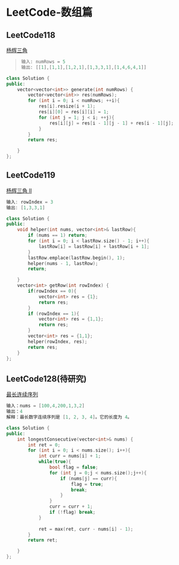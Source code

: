 # LeetCode-数组篇



## LeetCode118

[ 杨辉三角](https://leetcode.cn/problems/pascals-triangle/)

> ```c++
> 输入: numRows = 5
> 输出: [[1],[1,1],[1,2,1],[1,3,3,1],[1,4,6,4,1]]
> ```



```c++
class Solution {
public:
    vector<vector<int>> generate(int numRows) {
        vector<vector<int>> res(numRows);
        for (int i = 0; i < numRows; ++i){
            res[i].resize(i + 1);
            res[i][0] = res[i][i] = 1;
            for (int j = 1; j < i; ++j){
                res[i][j] = res[i - 1][j - 1] + res[i - 1][j]; 
            }
        }
        return res;

    }
};
```





## LeetCode119

[杨辉三角 II](https://leetcode.cn/problems/pascals-triangle-ii/)

```c++
输入: rowIndex = 3
输出: [1,3,3,1]
```



```c++
class Solution {
public:
    void helper(int nums, vector<int>& lastRow){
        if (nums == 1) return;
        for (int i = 0; i < lastRow.size() - 1; i++){
            lastRow[i] = lastRow[i] + lastRow[i + 1];
        }
        lastRow.emplace(lastRow.begin(), 1);
        helper(nums - 1, lastRow);
        return;

    }
    vector<int> getRow(int rowIndex) {
        if(rowIndex == 0){
            vector<int> res = {1};
            return res;
        }
        if (rowIndex == 1){
            vector<int> res = {1,1};
            return res;
        }
        vector<int> res = {1,1};
        helper(rowIndex, res);
        return res;
    }
};
```



## LeetCode128(待研究)

[最长连续序列](https://leetcode.cn/problems/longest-consecutive-sequence/)

> 

```c++
输入：nums = [100,4,200,1,3,2]
输出：4
解释：最长数字连续序列是 [1, 2, 3, 4]。它的长度为 4。
```



```c++
class Solution {
public:
    int longestConsecutive(vector<int>& nums) {
        int ret = 0;
        for (int i = 0; i < nums.size(); i++){
            int curr = nums[i] + 1;
            while(true){
                bool flag = false;
                for (int j = 0;j < nums.size();j++){          
                    if (nums[j] == curr){
                        flag = true;
                        break;
                    }
                }
                curr = curr + 1;
                if (!flag) break;
            }
            
            ret = max(ret, curr - nums[i] - 1);
        }
        return ret;

    }
};
```

